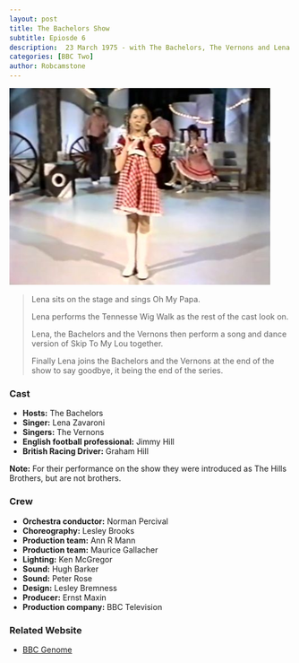 ```yaml
---
layout: post
title: The Bachelors Show
subtitle: Epiosde 6
description:  23 March 1975 - with The Bachelors, The Vernons and Lena Zavaroni.
categories: [BBC Two]
author: Robcamstone
---
```


![](/assets/images/BBC/The-Bachelors-Show-06.jpg)

> Lena sits on the stage and sings Oh My Papa.
>
> Lena performs the Tennesse Wig Walk as the rest of the cast look on.
>
> Lena, the Bachelors and the Vernons then perform a song and dance version of Skip To My Lou together.
>
> Finally Lena joins the Bachelors and the Vernons at the end of the show to say goodbye, it being the end of the series.

### Cast
* **Hosts:** The Bachelors
* **Singer:** Lena Zavaroni
* **Singers:** The Vernons
* **English football professional:** Jimmy Hill
* **British Racing Driver:** Graham Hill

**Note:** For their performance on the show they were introduced as The Hills Brothers, but are not brothers.


### Crew
* **Orchestra conductor:** Norman Percival
* **Choreography:** Lesley Brooks
* **Production team:** Ann R Mann
* **Production team:** Maurice Gallacher
* **Lighting:** Ken McGregor
* **Sound:** Hugh Barker
* **Sound:** Peter Rose
* **Design:** Lesley Bremness
* **Producer:** Ernst Maxin
* **Production company:** BBC Television

### Related Website
* [BBC Genome](https://genome.ch.bbc.co.uk/29c000e0199745d28448f66f379b32cb)

